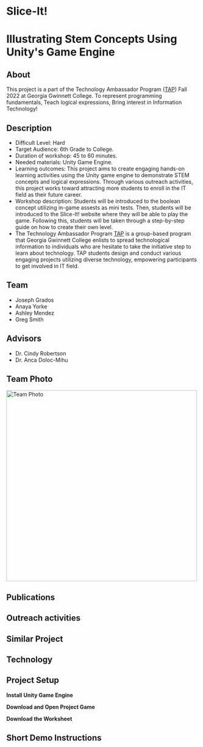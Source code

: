 # Slice-It!
# Illustrating Stem Concepts Using Unity's Game Engine
## About 
This project is a part of the Technology Ambassador Program ([TAP](https://www.ggc.edu/academics/school-of-science-and-technology/research-internships-service-learning/technology-ambassador-program)) Fall 2022 at Georgia Gwinnett College. To represent programming fundamentals, Teach logical expressions, Bring interest in Information Technology!

## Description
- Difficult Level: Hard
-  Target Audience: 6th Grade to College.
-   Duration of workshop: 45 to 60 minutes.
-   Needed materials: Unity Game Engine.
-   Learning outcomes: This project aims to create engaging hands-on learning activities using the Unity game engine to demonstrate STEM concepts and logical expressions. Through various outreach activities, this project works toward attracting more students to enroll in the IT field as their future career.
-   Workshop description: Students will be introduced to the boolean concept utilizing in-game assests as mini tests. Then, students will be introduced to the Slice-It! website where they will be able to play the game. Following this, students will be taken through a step-by-step guide on how to create their own level.
-   The Technology Ambassador Program [TAP](https://www.ggc.edu/academics/school-of-science-and-technology/research-internships-service-learning/technology-ambassador-program) is a group-based program that Georgia Gwinnett College enlists to spread technological information to individuals who are hesitate to take the initiative step to learn about technology. TAP students design and conduct various engaging projects utilizing diverse technology,  empowering participants to get involved in IT field.

## Team
- Joseph Grados
- Anaya Yorke
- Ashley Mendez
- Greg Smith

## Advisors
- Dr. Cindy Robertson
- Dr. Anca Doloc-Mihu

## Team Photo
<img alt="Team Photo" src="https://github.com/TAP-GGC/FruitNinja/blob/main/image_2024-05-28_155937933.png" width="500">

## Publications


## Outreach activities


## Similar Project

## Technology

## Project Setup
**Install Unity Game Engine**

**Download and Open Project Game**

**Download the Worksheet**

## Short Demo Instructions

